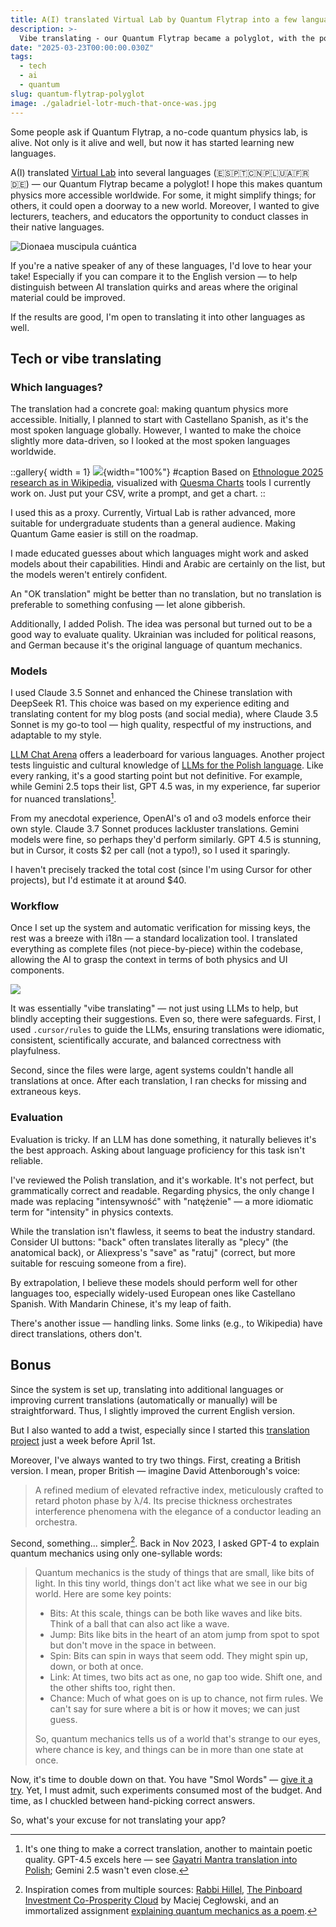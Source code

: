 ```yaml
---
title: A(I) translated Virtual Lab by Quantum Flytrap into a few languages
description: >-
  Vibe translating - our Quantum Flytrap became a polyglot, with the power of Claude, DeepSeek, Cursor, and i18n.
date: "2025-03-23T00:00:00.030Z"
tags:
  - tech
  - ai
  - quantum
slug: quantum-flytrap-polyglot
image: ./galadriel-lotr-much-that-once-was.jpg
---
```


Some people ask if Quantum Flytrap, a no-code quantum physics lab, is alive. Not only is it alive and well, but now it has started learning new languages.

A(I) translated [Virtual Lab](https://lab.quantumflytrap.com/) into several languages (🇪🇸🇵🇹🇨🇳🇵🇱🇺🇦🇫🇷🇩🇪) — our Quantum Flytrap became a polyglot! I hope this makes quantum physics more accessible worldwide. For some, it might simplify things; for others, it could open a doorway to a new world. Moreover, I wanted to give lecturers, teachers, and educators the opportunity to conduct classes in their native languages.

![Dionaea muscipula cuántica](./spanish-quantum-flytrap.jpg)

If you're a native speaker of any of these languages, I'd love to hear your take! Especially if you can compare it to the English version — to help distinguish between AI translation quirks and areas where the original material could be improved.

If the results are good, I'm open to translating it into other languages as well.

## Tech or vibe translating

### Which languages?

The translation had a concrete goal: making quantum physics more accessible. Initially, I planned to start with Castellano Spanish, as it's the most spoken language globally. However, I wanted to make the choice slightly more data-driven, so I looked at the most spoken languages worldwide.

::gallery{ width = 1}
![](./quesma-charts-top-10-languages-ethnologue-2025.png){width="100%"}
#caption
Based on [Ethnologue 2025 research as in Wikipedia](https://en.wikipedia.org/wiki/List_of_languages_by_total_number_of_speakers), visualized with [Quesma Charts](https://charts.quesma.com/) tools I currently work on. Just put your CSV, write a prompt, and get a chart.
::

I used this as a proxy. Currently, Virtual Lab is rather advanced, more suitable for undergraduate students than a general audience. Making Quantum Game easier is still on the roadmap.

I made educated guesses about which languages might work and asked models about their capabilities. Hindi and Arabic are certainly on the list, but the models weren't entirely confident.

An "OK translation" might be better than no translation, but no translation is preferable to something confusing — let alone gibberish.

Additionally, I added Polish. The idea was personal but turned out to be a good way to evaluate quality. Ukrainian was included for political reasons, and German because it's the original language of quantum mechanics.

### Models

I used Claude 3.5 Sonnet and enhanced the Chinese translation with DeepSeek R1. This choice was based on my experience editing and translating content for my blog posts (and social media), where Claude 3.5 Sonnet is my go-to tool — high quality, respectful of my instructions, and adaptable to my style.

[LLM Chat Arena](https://lmarena.ai/?leaderboard) offers a leaderboard for various languages. Another project tests linguistic and cultural knowledge of [LLMs for the Polish language](https://huggingface.co/spaces/sdadas/plcc). Like every ranking, it's a good starting point but not definitive. For example, while Gemini 2.5 tops their list, GPT 4.5 was, in my experience, far superior for nuanced translations[^gajatri].

From my anecdotal experience, OpenAI's o1 and o3 models enforce their own style. Claude 3.7 Sonnet produces lackluster translations. Gemini models were fine, so perhaps they'd perform similarly. GPT 4.5 is stunning, but in Cursor, it costs $2 per call (not a typo!), so I used it sparingly.

I haven't precisely tracked the total cost (since I'm using Cursor for other projects), but I'd estimate it at around \$40.

### Workflow

Once I set up the system and automatic verification for missing keys, the rest was a breeze with i18n — a standard localization tool. I translated everything as complete files (not piece-by-piece) within the codebase, allowing the AI to grasp the context in terms of both physics and UI components.

![](./cursor-translation-workflow.jpg)

It was essentially "vibe translating" — not just using LLMs to help, but blindly accepting their suggestions. Even so, there were safeguards. First, I used `.cursor/rules` to guide the LLMs, ensuring translations were idiomatic, consistent, scientifically accurate, and balanced correctness with playfulness.

Second, since the files were large, agent systems couldn't handle all translations at once. After each translation, I ran checks for missing and extraneous keys.

### Evaluation

Evaluation is tricky. If an LLM has done something, it naturally believes it's the best approach. Asking about language proficiency for this task isn't reliable.

I've reviewed the Polish translation, and it's workable. It's not perfect, but grammatically correct and readable. Regarding physics, the only change I made was replacing "intensywność" with "natężenie" — a more idiomatic term for "intensity" in physics contexts.

While the translation isn't flawless, it seems to beat the industry standard. Consider UI buttons: "back" often translates literally as "plecy" (the anatomical back), or Aliexpress's "save" as "ratuj" (correct, but more suitable for rescuing someone from a fire).

By extrapolation, I believe these models should perform well for other languages too, especially widely-used European ones like Castellano Spanish. With Mandarin Chinese, it's my leap of faith.

There's another issue — handling links. Some links (e.g., to Wikipedia) have direct translations, others don't.

## Bonus

Since the system is set up, translating into additional languages or improving current translations (automatically or manually) will be straightforward. Thus, I slightly improved the current English version.

But I also wanted to add a twist, especially since I started this [translation project](https://mathstodon.xyz/@pmigdal/114211836807094413) just a week before April 1st.

Moreover, I've always wanted to try two things. First, creating a British version. I mean, proper British — imagine David Attenborough's voice:

> A refined medium of elevated refractive index, meticulously crafted to retard photon phase by λ/4. Its precise thickness orchestrates interference phenomena with the elegance of a conductor leading an orchestra.

Second, something... simpler[^simpler]. Back in Nov 2023, I asked GPT-4 to explain quantum mechanics using only one-syllable words:

> Quantum mechanics is the study of things that are small, like bits of light. In this tiny world, things don't act like what we see in our big world. Here are some key points:
>
> - Bits: At this scale, things can be both like waves and like bits. Think of a ball that can also act like a wave.
> - Jump: Bits like bits in the heart of an atom jump from spot to spot but don't move in the space in between.
> - Spin: Bits can spin in ways that seem odd. They might spin up, down, or both at once.
> - Link: At times, two bits act as one, no gap too wide. Shift one, and the other shifts too, right then.
> - Chance: Much of what goes on is up to chance, not firm rules. We can't say for sure where a bit is or how it moves; we can just guess.
>
> So, quantum mechanics tells us of a world that's strange to our eyes, where chance is key, and things can be in more than one state at once.

Now, it's time to double down on that. You have "Smol Words" — [give it a try](https://lab.quantumflytrap.com/lab). Yet, I must admit, such experiments consumed most of the budget. And time, as I chuckled between hand-picking correct answers.

So, what's your excuse for not translating your app?

[^gajatri]: It's one thing to make a correct translation, another to maintain poetic quality. GPT-4.5 excels here — see [Gayatri Mantra translation into Polish](https://p.migdal.pl/2025/03/gajatri-wychwalamy); Gemini 2.5 wasn't even close.
[^simpler]: Inspiration comes from multiple sources: [Rabbi Hillel](https://en.wikipedia.org/wiki/Hillel_the_Elder), [The Pinboard Investment Co-Prosperity Cloud](https://static.pinboard.in/prosperity_cloud.htm) by Maciej Cegłowski, and an immortalized assignment [explaining quantum mechanics as a poem](https://www.fuw.edu.pl/~dobaczew/kwanty/wiersz.html).
